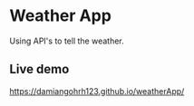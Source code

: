 # Weather App
Using API's to tell the weather.

## Live demo
https://damiangohrh123.github.io/weatherApp/
